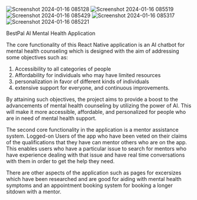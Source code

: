 
![Screenshot 2024-01-16 085128](https://github.com/oforidesmond/BestPal-AI-Mental-health-app/assets/125582007/cdbc58a7-914a-4e8e-9bbf-2ea25ece0b68)
![Screenshot 2024-01-16 085519](https://github.com/oforidesmond/BestPal-AI-Mental-health-app/assets/125582007/392835cc-36bb-49eb-9c90-84146a40d927)
![Screenshot 2024-01-16 085429](https://github.com/oforidesmond/BestPal-AI-Mental-health-app/assets/125582007/7d7d6ece-f962-48f6-8b49-f57d6350f287)
![Screenshot 2024-01-16 085317](https://github.com/oforidesmond/BestPal-AI-Mental-health-app/assets/125582007/9cade5c4-0a3a-4868-9742-487b38544ab6)
![Screenshot 2024-01-16 085221](https://github.com/oforidesmond/BestPal-AI-Mental-health-app/assets/125582007/b22f62e6-7ad8-4cce-8fb1-d7cf79295150)

BestPal AI Mental Health Application

The core functionality of this React Native application is an AI chatbot for mental health counseling which is designed with the aim of addressing some objectives such as: 
1) Accessibility to all categories of people
2)  Affordability for individuals who may have limited resources
3) personalization in favor of different kinds of individuals
4) extensive support for everyone, and continuous improvements.

By attaining such objectives, the project aims to provide a boost to the advancements of mental health counseling by utilizing the power of AI. This will make it more accessible, affordable, and personalized for people who are in need of mental health support.

The second core functionality in the application is a mentor assistance system. Logged-on Users of the app who have been veted on their claims of the qualifications that they have can mentor others who are on the app. This enables users who have a particular issue to search for mentors who have experience dealing with that issue and have real time conversations with them in order to get the help they need.  

There are other aspects of the application such as pages for excersizes which have been researched and are good for aiding with mental health symptoms and an appointment booking system for booking a longer sitdown with a mentor.   
